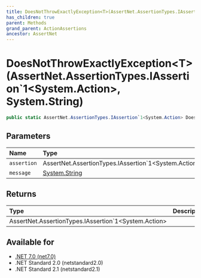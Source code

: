 ```yaml
---
title: DoesNotThrowExactlyException<T>(AssertNet.AssertionTypes.IAssertion`1<System.Action>, System.String)
has_children: true
parent: Methods
grand_parent: ActionAssertions
ancestor: AssertNet
---
```

# DoesNotThrowExactlyException&lt;T&gt;(AssertNet.AssertionTypes.IAssertion`1&lt;System.Action&gt;, System.String)

```csharp
public static AssertNet.AssertionTypes.IAssertion`1<System.Action> DoesNotThrowExactlyException<T>(AssertNet.AssertionTypes.IAssertion`1<System.Action> assertion, System.String message);
```

## Parameters
|Name|Type|Description|
|:-|:-|:-|
|`assertion`|AssertNet.AssertionTypes.IAssertion`1<System.Action>||
|`message`|[System.String](https://learn.microsoft.com/en-us/dotnet/api/system.string)||

## Returns
|Type|Description|
|:-|:-|
|AssertNet.AssertionTypes.IAssertion`1<System.Action>||

## Available for
- [.NET 7.0 (net7.0)](https://versionsof.net/core/7.0/)
- .NET Standard 2.0 (netstandard2.0)
- .NET Standard 2.1 (netstandard2.1)
